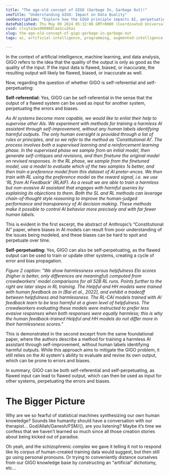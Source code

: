 ```yaml
---
title: "The age-old concept of GIGO (Garbage In, Garbage Out)!"
seoTitle: "Understanding GIGO: Impact on Data Quality"
seoDescription: "Explore how the GIGO principle impacts AI, perpetuating errors and biases through flawed input and output cycles"
datePublished: Thu May 09 2024 05:32:08 GMT+0000 (Coordinated Universal Time)
cuid: clvyta3ws000008lae2cu2kai
slug: the-age-old-concept-of-gigo-garbage-in-garbage-out
tags: ai, artificial-intelligence, programming, augmented-intelligence

---
```


In the context of artificial intelligence, machine learning, and data analysis, GIGO refers to the idea that the quality of the output is only as good as the quality of the input. If the input data is flawed, biased, or inaccurate, the resulting output will likely be flawed, biased, or inaccurate as well.

Now, regarding the question of whether GIGO is self-referential and self-perpetuating:

**Self-referential:** Yes, GIGO can be self-referential in the sense that the output of a flawed system can be used as input for another system, perpetuating the errors and biases.

*As Al systems become more capable, we would like to enlist their help to supervise other Als. We experiment with methods for training a harmless Al assistant through self-improvement, without any human labels identifying harmful outputs. The only human oversight is provided through a list of rules or principles, and so we refer to the method as 'Constitutional Al'. The process involves both a supervised learning and a reinforcement learning phase. In the supervised phase we sample from an initial model, then generate self-critiques and revisions, and then finetune the original model on revised responses. In the RL phase, we sample from the finetuned model, use a model to evaluate which of the two samples 1s better, and then train a preference model from this dataset of Al preter-ences. We then train with RL using the preference model as the reward signal, i.e. we use 'RL from AI Feedback' (RLAIF). As a result we are able to train a harmless but non-evasive Al assistant that engages with harmful queries by explaining its objections to them. Both the SL and RL methods can leverage chain-of-thought style reasoning to improve the human-judged performance and transparency of Al decision making. These methods make it possible to control Al behavior more precisely and with far fewer human labels.*

This is evident in the first excerpt, the abstract of Anthropic’s “Constitutional AI” paper, where biases in AI models can result from poor understanding of the issues being modeled, and these biases can be hard to spot and perpetuate over time.

**Self-perpetuating:** Yes, GIGO can also be self-perpetuating, as the flawed output can be used to train or update other systems, creating a cycle of error and bias propagation.

*Figure 2 caption: "We show harmlessness versus helpfulness Elo scores (higher is better, only differences are meaningful) computed from crowdworkers' model comparisons for all 52B RL runs. Points further to the right are later steps in RL training. The Helpful and HH models were trained with human feedback as in \[Bai et al., 2022\], and exhibit a tradeoff between helpfulness and harmlessness. The RL-CAI models trained with Al feedback learn to be less harmful at a given level of helpfulness. The crowdworkers evaluating these models were instructed to prefer less evasive responses when both responses were equally harmless; this is why the human feedback-trained Helpful and HH models do not differ more in their harmlessness scores."*

This is demonstrated in the second exceprt from the same foundational paper, where the authors describe a method for training a harmless AI assistant through self-improvement, without human labels identifying harmful outputs. While this approach aims to mitigate the GIGO problem, it still relies on the AI system's ability to evaluate and revise its own output, which can be prone to errors and biases.

In summary, GIGO can be both self-referential and self-perpetuating, as flawed input can lead to flawed output, which can then be used as input for other systems, perpetuating the errors and biases.

# The Bigger Picture

Why are we so fearful of statistical machines synthesizing our own human knowledge? Sounds like humanity should have a conversation with our therapist… God/Allah/Ganesh/FSM/{}, are you listening? Maybe it’s time we confess that we haven’t learned so much since all those creation stories about being kicked out of paradise.

Oh yeah, and the schizophrenic complex we gave it telling it not to respond like its corpus of human-created training data would suggest, but then still go using personal pronouns. Or trying to conveniently distance ourselves from our GIGO knowledge base by constructing an “artificial” dichotomy, etc…